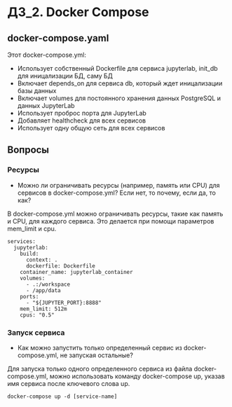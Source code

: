 # ДЗ_2. Docker Compose 

## docker-compose.yaml

Этот docker-compose.yml:

- Использует собственный Dockerfile для сервиса jupyterlab, init_db для иницализации БД, саму БД
- Включает depends_on для сервиса db, который ждет иницализации базы данных
- Включает volumes для постоянного хранения данных PostgreSQL и данных JupyterLab
- Использует проброс порта для JupyterLab
- Добавляет healthcheck для всех сервисов
- Использует одну общую сеть для всех сервисов

## Вопросы

### Ресурсы
- Можно ли ограничивать ресурсы (например, память или CPU) для сервисов в docker-compose.yml? Если нет, то почему, если да, то как?

В docker-compose.yml можно ограничивать ресурсы, такие как память и CPU, для каждого сервиса. Это делается при помощи параметров mem_limit и cpu.

```
services:
  jupyterlab:
    build:
      context: .
      dockerfile: Dockerfile
    container_name: jupyterlab_container
    volumes:
      - .:/workspace
      - /app/data
    ports:
      - "${JUPYTER_PORT}:8888"
    mem_limit: 512m
    cpus: "0.5"
```
### Запуск сервиса
- Как можно запустить только определенный сервис из docker-compose.yml, не запуская остальные?

Для запуска только одного определенного сервиса из файла docker-compose.yml, можно использовать команду docker-compose up, указав имя сервиса после ключевого слова up.

```
docker-compose up -d [service-name]
```
